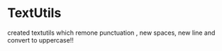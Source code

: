 <h1>TextUtils</h1>
<p>
  created  textutils which remone punctuation , new spaces, new line and convert to uppercase!!
</p>
